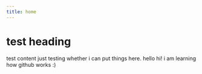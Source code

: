 ```yaml
---
title: home
---
```

# test heading

test content just testing whether i can put things here. hello hi! i am learning how github works :)

